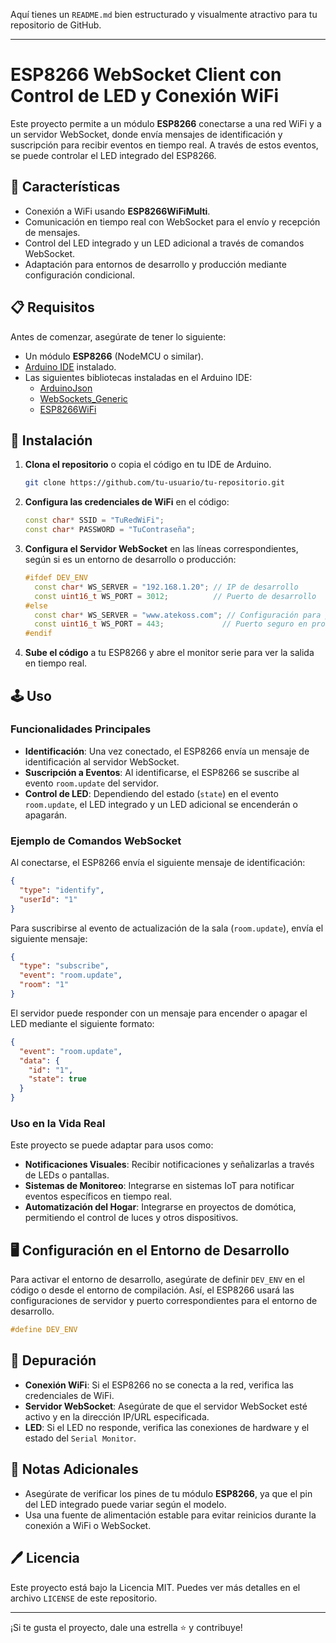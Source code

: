 Aquí tienes un `README.md` bien estructurado y visualmente atractivo para tu repositorio de GitHub. 

---

# ESP8266 WebSocket Client con Control de LED y Conexión WiFi

Este proyecto permite a un módulo **ESP8266** conectarse a una red WiFi y a un servidor WebSocket, donde envía mensajes de identificación y suscripción para recibir eventos en tiempo real. A través de estos eventos, se puede controlar el LED integrado del ESP8266.

## 🚀 Características

- Conexión a WiFi usando **ESP8266WiFiMulti**.
- Comunicación en tiempo real con WebSocket para el envío y recepción de mensajes.
- Control del LED integrado y un LED adicional a través de comandos WebSocket.
- Adaptación para entornos de desarrollo y producción mediante configuración condicional.

## 📋 Requisitos

Antes de comenzar, asegúrate de tener lo siguiente:

- Un módulo **ESP8266** (NodeMCU o similar).
- [Arduino IDE](https://www.arduino.cc/en/software) instalado.
- Las siguientes bibliotecas instaladas en el Arduino IDE:
  - [ArduinoJson](https://github.com/bblanchon/ArduinoJson)
  - [WebSockets_Generic](https://github.com/khoih-prog/WebSockets_Generic)
  - [ESP8266WiFi](https://github.com/esp8266/Arduino)

## 🔧 Instalación

1. **Clona el repositorio** o copia el código en tu IDE de Arduino.

   ```bash
   git clone https://github.com/tu-usuario/tu-repositorio.git
   ```

2. **Configura las credenciales de WiFi** en el código:

   ```cpp
   const char* SSID = "TuRedWiFi";
   const char* PASSWORD = "TuContraseña";
   ```

3. **Configura el Servidor WebSocket** en las líneas correspondientes, según si es un entorno de desarrollo o producción:

   ```cpp
   #ifdef DEV_ENV
     const char* WS_SERVER = "192.168.1.20"; // IP de desarrollo
     const uint16_t WS_PORT = 3012;          // Puerto de desarrollo
   #else
     const char* WS_SERVER = "www.atekoss.com"; // Configuración para producción
     const uint16_t WS_PORT = 443;             // Puerto seguro en producción
   #endif
   ```

4. **Sube el código** a tu ESP8266 y abre el monitor serie para ver la salida en tiempo real.

## 🕹️ Uso

### Funcionalidades Principales

- **Identificación**: Una vez conectado, el ESP8266 envía un mensaje de identificación al servidor WebSocket.
- **Suscripción a Eventos**: Al identificarse, el ESP8266 se suscribe al evento `room.update` del servidor.
- **Control de LED**: Dependiendo del estado (`state`) en el evento `room.update`, el LED integrado y un LED adicional se encenderán o apagarán.

### Ejemplo de Comandos WebSocket

Al conectarse, el ESP8266 envía el siguiente mensaje de identificación:

```json
{
  "type": "identify",
  "userId": "1"
}
```

Para suscribirse al evento de actualización de la sala (`room.update`), envía el siguiente mensaje:

```json
{
  "type": "subscribe",
  "event": "room.update",
  "room": "1"
}
```

El servidor puede responder con un mensaje para encender o apagar el LED mediante el siguiente formato:

```json
{
  "event": "room.update",
  "data": {
    "id": "1",
    "state": true
  }
}
```

### Uso en la Vida Real

Este proyecto se puede adaptar para usos como:

- **Notificaciones Visuales**: Recibir notificaciones y señalizarlas a través de LEDs o pantallas.
- **Sistemas de Monitoreo**: Integrarse en sistemas IoT para notificar eventos específicos en tiempo real.
- **Automatización del Hogar**: Integrarse en proyectos de domótica, permitiendo el control de luces y otros dispositivos.

## 🖥️ Configuración en el Entorno de Desarrollo

Para activar el entorno de desarrollo, asegúrate de definir `DEV_ENV` en el código o desde el entorno de compilación. Así, el ESP8266 usará las configuraciones de servidor y puerto correspondientes para el entorno de desarrollo.

```cpp
#define DEV_ENV
```

## 🚨 Depuración

- **Conexión WiFi**: Si el ESP8266 no se conecta a la red, verifica las credenciales de WiFi.
- **Servidor WebSocket**: Asegúrate de que el servidor WebSocket esté activo y en la dirección IP/URL especificada.
- **LED**: Si el LED no responde, verifica las conexiones de hardware y el estado del `Serial Monitor`.

## 📝 Notas Adicionales

- Asegúrate de verificar los pines de tu módulo **ESP8266**, ya que el pin del LED integrado puede variar según el modelo.
- Usa una fuente de alimentación estable para evitar reinicios durante la conexión a WiFi o WebSocket.

## 🖊️ Licencia

Este proyecto está bajo la Licencia MIT. Puedes ver más detalles en el archivo `LICENSE` de este repositorio.

---

¡Si te gusta el proyecto, dale una estrella ⭐ y contribuye!
